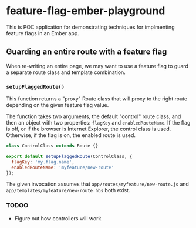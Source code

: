 # feature-flag-ember-playground

This is POC application for demonstrating techniques for implmenting feature flags in an Ember app.

## Guarding an entire route with a feature flag

When re-writing an entire page, we may want to use a feature flag to guard a separate route class and template combination.

### `setupFlaggedRoute()`

This function returns a "proxy" Route class that will proxy to the right route depending on the given feature flag value.

The function takes two arguments, the default "control" route class, and then an object with two properties: `flagKey` and `enabledRouteName`. If the flag is off, or if the browser is Internet Explorer, the control class is used. Otherwise, if the flag is on, the enabled route is used.

```JavaScript
class ControlClass extends Route {}

export default setupFlaggedRoute(ControlClass, {
  flagKey: 'my.flag.name',
  enabledRouteName: 'myfeature/new-route'
});
```

The given invocation assumes that `app/routes/myfeature/new-route.js` and `app/templates/myfeature/new-route.hbs` both exist.

### TODOO
  * Figure out how controllers will work